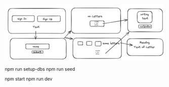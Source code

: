  ![Site Layout](https://github.com/horodylova/special-leter-backend/raw/main/public/Site_Layout.jpg)

npm run setup-dbs
npm run seed

npm start
npm run dev
